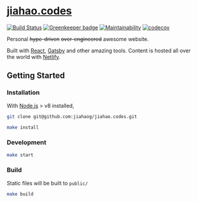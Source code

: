 # [jiahao.codes](https://jiahao.codes)

[![Build Status](https://travis-ci.org/jiahaog/jiahao.codes.svg?branch=master)](https://travis-ci.org/jiahaog/jiahao.codes)
[![Greenkeeper badge](https://badges.greenkeeper.io/jiahaog/jiahao.codes.svg)](https://greenkeeper.io/)
[![Maintainability](https://api.codeclimate.com/v1/badges/d38a9c1b83fd46ec56e7/maintainability)](https://codeclimate.com/github/jiahaog/jiahao.codes/maintainability)
[![codecov](https://codecov.io/gh/jiahaog/jiahao.codes/branch/master/graph/badge.svg)](https://codecov.io/gh/jiahaog/jiahao.codes)

Personal ~~hype-driven~~ ~~over-engineered~~ awesome website.

Built with [React](https://reactjs.org/), [Gatsby](https://www.gatsbyjs.org/) and other amazing tools. Content is hosted all over the world with [Netlify](https://www.netlify.com/).

## Getting Started

### Installation

With [Node.js](https://nodejs.org/) > v8 installed,

```bash
git clone git@github.com:jiahaog/jiahao.codes.git

make install
```

### Development

```bash
make start
```

### Build

Static files will be built to `public/`

```bash
make build
```
